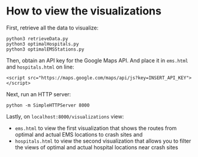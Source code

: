 # How to view the visualizations

First, retrieve all the data to visualize:
```
python3 retrieveData.py
python3 optimalHospitals.py
python3 optimalEMSStations.py
```

Then, obtain an API key for the Google Maps API. And place it in `ems.html` and `hospitals.html` on line:
```
<script src="https://maps.google.com/maps/api/js?key=INSERT_API_KEY"></script>
```

Next, run an HTTP server:
```
python -m SimpleHTTPServer 8000
```

Lastly, on `localhost:8000/visualizations` view:
- `ems.html` to view the first visualization that shows the routes from optimal and actual EMS locations to crash sites and
- `hospitals.html` to view the second visualization that allows you to filter the views of optimal and actual hospital locations near crash sites

